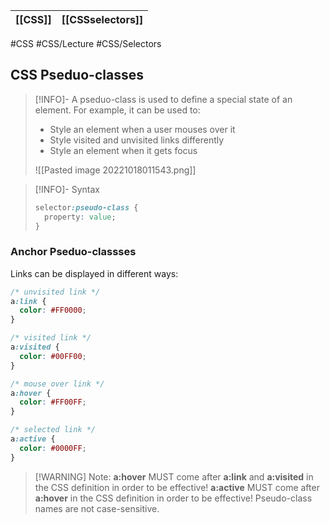 | **[[CSS]]** | **[[CSSselectors]]** | 
| ------- | ---------------- |

#CSS #CSS/Lecture  #CSS/Selectors 
## CSS Pseduo-classes
>[!INFO]- A pseduo-class is used to define a special state of an element. 
> For example, it can be used to:
>- Style an element when a user mouses over it
>- Style visited and unvisited links differently
>- Style an element when it gets focus
>
> ![[Pasted image 20221018011543.png]]

>[!INFO]- Syntax
> ```CSS
> selector:pseudo-class {
> 	property: value;
> }
> ```

### Anchor Pseduo-classses
Links can be displayed in different ways:
```CSS
/* unvisited link */
a:link {
  color: #FF0000;
}

/* visited link */
a:visited {
  color: #00FF00;
}

/* mouse over link */
a:hover {
  color: #FF00FF;
}

/* selected link */
a:active {
  color: #0000FF;
}
```
>[!WARNING] Note:
> **a:hover** MUST come after **a:link** and **a:visited** in the CSS definition in order to be effective! **a:active** MUST come after **a:hover** in the CSS definition in order to be effective! Pseudo-class names are not case-sensitive.